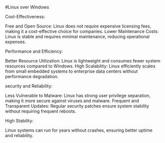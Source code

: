#Linux over Windows

Cost-Effectiveness:

Free and Open Source: Linux does not require expensive licensing fees, making it a cost-effective choice for companies. Lower Maintenance Costs: Linux is stable and requires minimal maintenance, reducing operational expenses.

Performance and Efficiency:

Better Resource Utilization: Linux is lightweight and consumes fewer system resources compared to Windows. High Scalability: Linux efficiently scales from small embedded systems to enterprise data centers without performance degradation.

security and Reliability:

Less Vulnerable to Malware: Linux has strong user privilege separation, making it more secure against viruses and malware. Frequent and Transparent Updates: Regular security patches ensure system stability without requiring frequent reboots.

High Stability:


Linux systems can run for years without crashes, ensuring better uptime and reliability.
